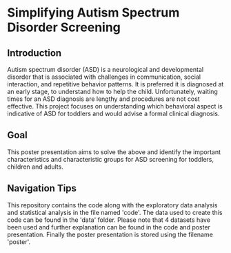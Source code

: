 # Simplifying Autism Spectrum Disorder Screening

## Introduction
Autism spectrum disorder (ASD) is a neurological and developmental
disorder that is associated with challenges in communication, social
interaction, and repetitive behavior patterns. It is preferred it is
diagnosed at an early stage, to understand how to help the child.
Unfortunately, waiting times for an ASD diagnosis are lengthy and
procedures are not cost effective. This project focuses on
understanding which behavioral aspect is indicative of ASD for
toddlers and would advise a formal clinical diagnosis.

## Goal
This poster presentation aims to solve the above and identify the important characteristics and characteristic groups for ASD screening for toddlers, children and adults.

## Navigation Tips
This repository contains the code along with the exploratory data analysis and statistical analysis in the file named 'code'. The data used to create this code can be found in the 'data' folder. Please note that 4 datasets have been used and further explanation can be found in the code and poster presentation.
Finally the poster presentation is stored using the filename 'poster'.
